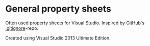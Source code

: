# General property sheets

Often used property sheets for Visual Studio. Inspired by [GitHub's .gitignore](https://github.com/github/gitignore)-repo.

Created using Visual Studio 2013 Ultimate Edition.